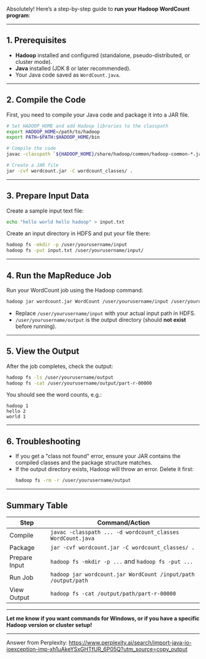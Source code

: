 Absolutely! Here’s a step-by-step guide to **run your Hadoop WordCount program**:

---

## 1. **Prerequisites**

- **Hadoop** installed and configured (standalone, pseudo-distributed, or cluster mode).
- **Java** installed (JDK 8 or later recommended).
- Your Java code saved as `WordCount.java`.

---

## 2. **Compile the Code**

First, you need to compile your Java code and package it into a JAR file.

```bash
# Set HADOOP_HOME and add Hadoop libraries to the classpath
export HADOOP_HOME=/path/to/hadoop
export PATH=$PATH:$HADOOP_HOME/bin

# Compile the code
javac -classpath `${HADOOP_HOME}/share/hadoop/common/hadoop-common-*.jar`:`${HADOOP_HOME}/share/hadoop/mapreduce/hadoop-mapreduce-client-core-*.jar` -d wordcount_classes WordCount.java

# Create a JAR file
jar -cvf wordcount.jar -C wordcount_classes/ .
```

---

## 3. **Prepare Input Data**

Create a sample input text file:

```bash
echo "hello world hello hadoop" > input.txt
```

Create an input directory in HDFS and put your file there:

```bash
hadoop fs -mkdir -p /user/yourusername/input
hadoop fs -put input.txt /user/yourusername/input/
```

---

## 4. **Run the MapReduce Job**

Run your WordCount job using the Hadoop command:

```bash
hadoop jar wordcount.jar WordCount /user/yourusername/input /user/yourusername/output
```

- Replace `/user/yourusername/input` with your actual input path in HDFS.
- `/user/yourusername/output` is the output directory (should **not exist** before running).

---

## 5. **View the Output**

After the job completes, check the output:

```bash
hadoop fs -ls /user/yourusername/output
hadoop fs -cat /user/yourusername/output/part-r-00000
```

You should see the word counts, e.g.:

```
hadoop 1
hello 2
world 1
```

---

## 6. **Troubleshooting**

- If you get a "class not found" error, ensure your JAR contains the compiled classes and the package structure matches.
- If the output directory exists, Hadoop will throw an error. Delete it first:
  ```bash
  hadoop fs -rm -r /user/yourusername/output
  ```

---

## **Summary Table**

| Step              | Command/Action                                                                 |
|-------------------|--------------------------------------------------------------------------------|
| Compile           | `javac -classpath ... -d wordcount_classes WordCount.java`                      |
| Package           | `jar -cvf wordcount.jar -C wordcount_classes/ .`                                |
| Prepare Input     | `hadoop fs -mkdir -p ...` and `hadoop fs -put ...`                              |
| Run Job           | `hadoop jar wordcount.jar WordCount /input/path /output/path`                   |
| View Output       | `hadoop fs -cat /output/path/part-r-00000`                                      |

---

**Let me know if you want commands for Windows, or if you have a specific Hadoop version or cluster setup!**

---
Answer from Perplexity: https://www.perplexity.ai/search/import-java-io-ioexception-imp-xh1uAkeYSxGHTfUR_6P05Q?utm_source=copy_output
